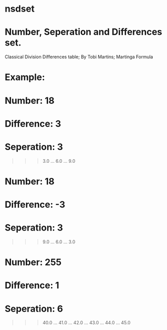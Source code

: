 # nsdset
# Number, Seperation and Differences set.
 Classical Division Differences table;
 By Tobi Martins; Martinga Formula
#
# Example:
#
# Number: 18
# Difference: 3
# Seperation: 3

>>> 3.0
... 6.0
... 9.0

# Number: 18
# Difference: -3
# Seperation: 3

>>> 9.0
... 6.0
... 3.0

# Number: 255
# Difference: 1
# Seperation: 6

>>> 40.0
... 41.0
... 42.0
... 43.0
... 44.0
... 45.0
